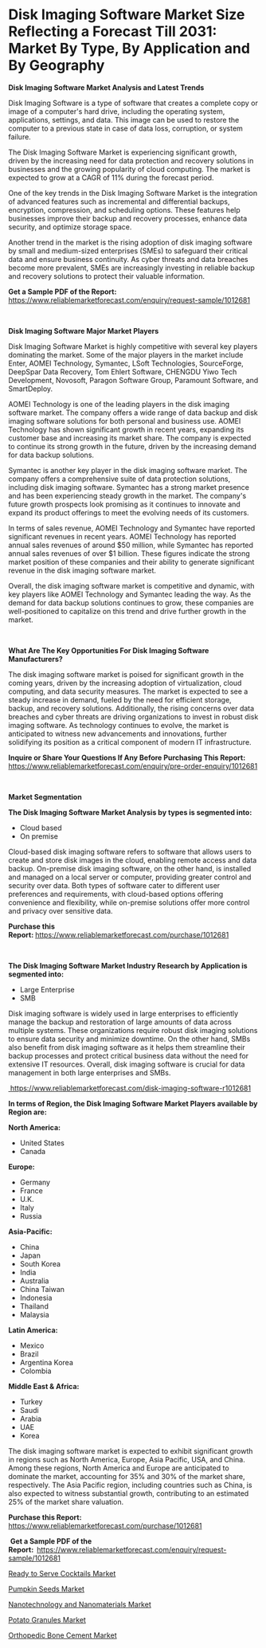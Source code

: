 <p><h1>Disk Imaging Software Market Size Reflecting a Forecast Till 2031: Market By Type, By Application and By Geography</h1></p><p><strong>Disk Imaging Software Market Analysis and Latest Trends</strong></p>
<p><p>Disk Imaging Software is a type of software that creates a complete copy or image of a computer's hard drive, including the operating system, applications, settings, and data. This image can be used to restore the computer to a previous state in case of data loss, corruption, or system failure.</p><p>The Disk Imaging Software Market is experiencing significant growth, driven by the increasing need for data protection and recovery solutions in businesses and the growing popularity of cloud computing. The market is expected to grow at a CAGR of 11% during the forecast period.</p><p>One of the key trends in the Disk Imaging Software Market is the integration of advanced features such as incremental and differential backups, encryption, compression, and scheduling options. These features help businesses improve their backup and recovery processes, enhance data security, and optimize storage space.</p><p>Another trend in the market is the rising adoption of disk imaging software by small and medium-sized enterprises (SMEs) to safeguard their critical data and ensure business continuity. As cyber threats and data breaches become more prevalent, SMEs are increasingly investing in reliable backup and recovery solutions to protect their valuable information.</p></p>
<p><strong>Get a Sample PDF of the Report:&nbsp;</strong> <a href="https://www.reliablemarketforecast.com/enquiry/request-sample/1012681">https://www.reliablemarketforecast.com/enquiry/request-sample/1012681</a></p>
<p>&nbsp;</p>
<p><strong>Disk Imaging Software Major Market Players</strong></p>
<p><p>Disk Imaging Software Market is highly competitive with several key players dominating the market. Some of the major players in the market include Enter, AOMEI Technology, Symantec, LSoft Technologies, SourceForge, DeepSpar Data Recovery, Tom Ehlert Software, CHENGDU Yiwo Tech Development, Novosoft, Paragon Software Group, Paramount Software, and SmartDeploy.</p><p>AOMEI Technology is one of the leading players in the disk imaging software market. The company offers a wide range of data backup and disk imaging software solutions for both personal and business use. AOMEI Technology has shown significant growth in recent years, expanding its customer base and increasing its market share. The company is expected to continue its strong growth in the future, driven by the increasing demand for data backup solutions.</p><p>Symantec is another key player in the disk imaging software market. The company offers a comprehensive suite of data protection solutions, including disk imaging software. Symantec has a strong market presence and has been experiencing steady growth in the market. The company's future growth prospects look promising as it continues to innovate and expand its product offerings to meet the evolving needs of its customers.</p><p>In terms of sales revenue, AOMEI Technology and Symantec have reported significant revenues in recent years. AOMEI Technology has reported annual sales revenues of around $50 million, while Symantec has reported annual sales revenues of over $1 billion. These figures indicate the strong market position of these companies and their ability to generate significant revenue in the disk imaging software market.</p><p>Overall, the disk imaging software market is competitive and dynamic, with key players like AOMEI Technology and Symantec leading the way. As the demand for data backup solutions continues to grow, these companies are well-positioned to capitalize on this trend and drive further growth in the market.</p></p>
<p>&nbsp;</p>
<p><strong>What Are The Key Opportunities For Disk Imaging Software Manufacturers?</strong></p>
<p><p>The disk imaging software market is poised for significant growth in the coming years, driven by the increasing adoption of virtualization, cloud computing, and data security measures. The market is expected to see a steady increase in demand, fueled by the need for efficient storage, backup, and recovery solutions. Additionally, the rising concerns over data breaches and cyber threats are driving organizations to invest in robust disk imaging software. As technology continues to evolve, the market is anticipated to witness new advancements and innovations, further solidifying its position as a critical component of modern IT infrastructure.</p></p>
<p><strong>Inquire or Share Your Questions If Any Before Purchasing This Report:</strong> <a href="https://www.reliablemarketforecast.com/enquiry/pre-order-enquiry/1012681">https://www.reliablemarketforecast.com/enquiry/pre-order-enquiry/1012681</a></p>
<p>&nbsp;</p>
<p><strong>Market Segmentation</strong></p>
<p><strong>The Disk Imaging Software Market Analysis by types is segmented into:</strong></p>
<p><ul><li>Cloud based</li><li>On premise</li></ul></p>
<p><p>Cloud-based disk imaging software refers to software that allows users to create and store disk images in the cloud, enabling remote access and data backup. On-premise disk imaging software, on the other hand, is installed and managed on a local server or computer, providing greater control and security over data. Both types of software cater to different user preferences and requirements, with cloud-based options offering convenience and flexibility, while on-premise solutions offer more control and privacy over sensitive data.</p></p>
<p><strong>Purchase this Report:&nbsp;</strong><a href="https://www.reliablemarketforecast.com/purchase/1012681">https://www.reliablemarketforecast.com/purchase/1012681</a></p>
<p>&nbsp;</p>
<p><strong>The Disk Imaging Software Market Industry Research by Application is segmented into:</strong></p>
<p><ul><li>Large Enterprise</li><li>SMB</li></ul></p>
<p><p>Disk imaging software is widely used in large enterprises to efficiently manage the backup and restoration of large amounts of data across multiple systems. These organizations require robust disk imaging solutions to ensure data security and minimize downtime. On the other hand, SMBs also benefit from disk imaging software as it helps them streamline their backup processes and protect critical business data without the need for extensive IT resources. Overall, disk imaging software is crucial for data management in both large enterprises and SMBs.</p></p>
<p><a href="https://www.reliablemarketforecast.com/disk-imaging-software-r1012681">&nbsp;https://www.reliablemarketforecast.com/disk-imaging-software-r1012681</a></p>
<p><strong>In terms of Region, the Disk Imaging Software Market Players available by Region are:</strong></p>
<p>
    <p> <strong> North America: </strong>
        <ul>
            <li>United States</li>
            <li>Canada</li>
        </ul>
        </p> 
    <p> <strong> Europe: </strong>
        <ul>
            <li>Germany</li>
            <li>France</li>
            <li>U.K.</li>
            <li>Italy</li>
            <li>Russia</li>
        </ul>
        </p> 
    <p> <strong> Asia-Pacific: </strong>
        <ul>
            <li>China</li>
            <li>Japan</li>
            <li>South Korea</li>
            <li>India</li>
            <li>Australia</li>
            <li>China Taiwan</li>
            <li>Indonesia</li>
            <li>Thailand</li>
            <li>Malaysia</li>
        </ul>
        </p> 
    <p> <strong> Latin America: </strong>
        <ul>
            <li>Mexico</li>
            <li>Brazil</li>
            <li>Argentina Korea</li>
            <li>Colombia</li>
        </ul>
        </p> 
    <p> <strong> Middle East & Africa: </strong>
        <ul>
            <li>Turkey</li>
            <li>Saudi</li>
            <li>Arabia</li>
            <li>UAE</li>
            <li>Korea</li>
        </ul>
    </p>
    </p>
<p><p>The disk imaging software market is expected to exhibit significant growth in regions such as North America, Europe, Asia Pacific, USA, and China. Among these regions, North America and Europe are anticipated to dominate the market, accounting for 35% and 30% of the market share, respectively. The Asia Pacific region, including countries such as China, is also expected to witness substantial growth, contributing to an estimated 25% of the market share valuation.</p></p>
<p><strong>Purchase this Report: </strong><a href="https://www.reliablemarketforecast.com/purchase/1012681">https://www.reliablemarketforecast.com/purchase/1012681</a></p>
<p>&nbsp;<strong>Get a Sample PDF of the Report:&nbsp;&nbsp;</strong><a href="https://www.reliablemarketforecast.com/enquiry/request-sample/1012681">https://www.reliablemarketforecast.com/enquiry/request-sample/1012681</a></p>
<p><strong></strong></p>
<p><p><a href="https://medium.com/@clairhane_9803/future-trends-in-global-ready-to-serve-cocktails-market-market-insights-and-analysis-from-2024-to-5ae9df03317f">Ready to Serve Cocktails Market</a></p><p><a href="https://medium.com/@karianerice/pumpkin-seeds-market-market-segmentation-geographical-regions-and-market-forcast-till-2031-4ddb0076b9eb">Pumpkin Seeds Market</a></p><p><a href="https://github.com/gdfhhhj/Market-Research-Report-List-6/blob/main/nanotechnology-and-nanomaterials-market.md">Nanotechnology and Nanomaterials Market</a></p><p><a href="https://medium.com/@jeniw10236654655/global-potato-granules-market-focus-on-application-end-use-industry-type-equipment-and-region-6145c4f39df3">Potato Granules Market</a></p><p><a href="https://github.com/julyju69/Market-Research-Report-List-4/blob/main/orthopedic-bone-cement-market.md">Orthopedic Bone Cement Market</a></p></p>